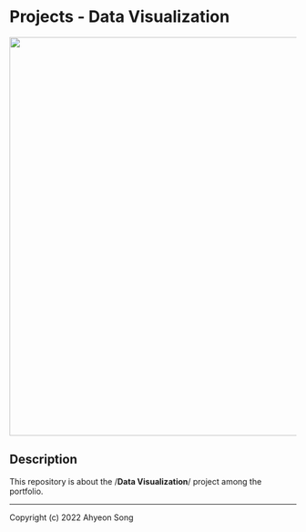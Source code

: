 # Projects - Data Visualization
<img src="https://ifh.cc/g/AGqxmo.jpg"  width="700">


**Description**
----


This repository is about the /**Data Visualization**/ project among the portfolio.


---
Copyright (c) 2022 Ahyeon Song
